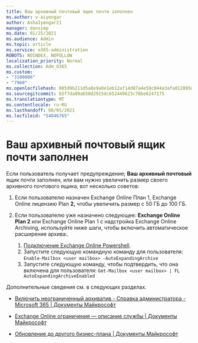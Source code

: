 ```yaml
---
title: Ваш архивный почтовый ящик почти заполнен
ms.author: v-aiyengar
author: AshaIyengar21
manager: dansimp
ms.date: 01/25/2021
ms.audience: Admin
ms.topic: article
ms.service: o365-administration
ROBOTS: NOINDEX, NOFOLLOW
localization_priority: Normal
ms.collection: Adm_O365
ms.custom:
- "3100006"
- "7960"
ms.openlocfilehash: 085d9b211d5a8e9a0e1eb12af14d87a4e59c844a3afa012095dfd60db316ad14
ms.sourcegitcommit: b5f7da89a650d2915dc652449623c78be6247175
ms.translationtype: MT
ms.contentlocale: ru-RU
ms.lasthandoff: 08/05/2021
ms.locfileid: "54046765"
---
```

# <a name="your-archive-mailbox-is-almost-full"></a>Ваш архивный почтовый ящик почти заполнен

Если пользователь получает предупреждение; **Ваш архивный почтовый** ящик почти заполнен, или вам нужно увеличить размер своего архивного почтового ящика, вот несколько советов:

1. Если пользователю назначен Exchange Online План 1, Exchange Online лицензию Plan **2,** чтобы увеличить размер с 50 ГБ до 100 ГБ.
1. Если пользователю уже назначено следующее: **Exchange Online Plan 2** или Exchange Online Plan 1 с надстройка Exchange Online Archiving, используйте ниже шаги, чтобы включить автоматическое расширение архива:.
 
    1. [Подключение Exchange Online Powershell](https://docs.microsoft.com/powershell/exchange/connect-to-exchange-online-powershell?view=exchange-ps&preserve-view=true).
    2. Запустите следующую командную команду для пользователя:  `Enable-Mailbox <user mailbox> -AutoExpandingArchive`
    1. Запустите следующую команду, чтобы подтвердить, что она включена для пользователя:  `Get-Mailbox <user mailbox> | FL AutoExpandingArchiveEnabled`

Дополнительные сведения см. в следующих разделах.

- [Включить неограниченный архиватив - Справка администратора - Microsoft 365 | Документы Майкрософт](https://docs.microsoft.com/microsoft-365/compliance/enable-unlimited-archiving?view=o365-worldwide&preserve-view=true)

- [Exchange Online ограничения — описание службы | Документы Майкрософт](https://docs.microsoft.com/office365/servicedescriptions/exchange-online-service-description/exchange-online-limits?redirectedfrom=MSDN#storage-limits-across-standalone-plans)

- [Обновление до другого бизнес-плана | Документы Майкрософт](https://docs.microsoft.com/microsoft-365/commerce/subscriptions/upgrade-to-different-plan?view=o365-worldwide&preserve-view=true)

